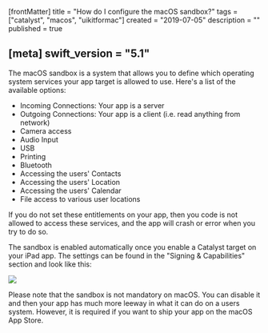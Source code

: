 [frontMatter]
title = "How do I configure the macOS sandbox?"
tags = ["catalyst", "macos", "uikitformac"]
created = "2019-07-05"
description = ""
published = true

[meta]
swift_version = "5.1"
---



The macOS sandbox is a system that allows you to define which operating system services your app target is allowed to use. Here's a list of the available options:

- Incoming Connections: Your app is a server
- Outgoing Connections: Your app is a client (i.e. read anything from network)
- Camera access
- Audio Input
- USB
- Printing
- Bluetooth
- Accessing the users' Contacts
- Accessing the users' Location
- Accessing the users' Calendar
- File access to various user locations

If you do not set these entitlements on your app, then you code is not allowed to access these services, and the app will crash or error when you try to do so.

The sandbox is enabled automatically once you enable a Catalyst target on your iPad app. The settings can be found in the "Signing & Capabilities" section and look like this:

![](/img-content/catalyst/sandbox.png)

Please note that the sandbox is not mandatory on macOS. You can disable it and then your app has much more leeway in what it can do on a users system. However, it is required if you want to ship your app on the macOS App Store.
